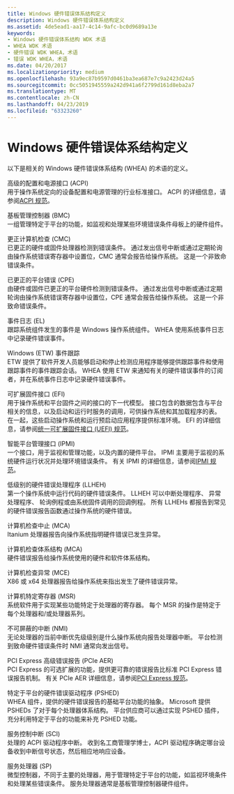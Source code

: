 ```yaml
---
title: Windows 硬件错误体系结构定义
description: Windows 硬件错误体系结构定义
ms.assetid: 4de5ead1-aa17-4c14-9afc-bc0d9689a13e
keywords:
- Windows 硬件错误体系结构 WDK 术语
- WHEA WDK 术语
- 硬件错误 WDK WHEA，术语
- 错误 WDK WHEA，术语
ms.date: 04/20/2017
ms.localizationpriority: medium
ms.openlocfilehash: 93a9ec87b9597d0461ba3ea687e7c9a2423d24a5
ms.sourcegitcommit: 0cc5051945559a242d941a6f2799d161d8eba2a7
ms.translationtype: MT
ms.contentlocale: zh-CN
ms.lasthandoff: 04/23/2019
ms.locfileid: "63323260"
---
```

# <a name="windows-hardware-error-architecture-definitions"></a>Windows 硬件错误体系结构定义


以下是相关的 Windows 硬件错误体系结构 (WHEA) 的术语的定义。

<a href="" id="advanced-configuration-and-power-interface--acpi-"></a>高级的配置和电源接口 (ACPI)  
用于操作系统定向的设备配置和电源管理的行业标准接口。 ACPI 的详细信息，请参阅[ACPI 规范](https://go.microsoft.com/fwlink/p/?linkid=69483)。

<a href="" id="baseboard-management-controller--bmc-"></a>基板管理控制器 (BMC)  
一组管理特定于平台的功能，如监视和处理某些环境错误条件母板上的硬件组件。

<a href="" id="corrected-machine-check--cmc-"></a>更正计算机检查 (CMC)  
已更正的硬件或固件处理器检测到错误条件。 通过发出信号中断或通过定期轮询由操作系统错误寄存器中设置位，CMC 通常会报告给操作系统。 这是一个非致命错误条件。

<a href="" id="corrected-platform-error--cpe-"></a>已更正的平台错误 (CPE)  
由硬件或固件已更正的平台硬件检测到错误条件。 通过发出信号中断或通过定期轮询由操作系统错误寄存器中设置位，CPE 通常会报告给操作系统。 这是一个非致命错误条件。

<a href="" id="event-log--el-"></a>事件日志 (EL)  
跟踪系统组件发生的事件是 Windows 操作系统组件。 WHEA 使用系统事件日志中记录硬件错误事件。

<a href="" id="event-tracing-for-windows--etw-"></a>Windows (ETW) 事件跟踪  
ETW 提供了软件开发人员能够启动和停止检测应用程序能够提供跟踪事件和使用跟踪事件的事件跟踪会话。 WHEA 使用 ETW 来通知有关的硬件错误事件的订阅者，并在系统事件日志中记录硬件错误事件。

<a href="" id="extensible-firmware-interface--efi-"></a>可扩展固件接口 (EFI)  
用于操作系统和平台固件之间的接口的下一代模型。 接口包含的数据包含与平台相关的信息，以及启动和运行时服务的调用，可供操作系统和其加载程序的表。 在一起，这些启动操作系统和运行预启动应用程序提供标准环境。 EFI 的详细信息，请参阅[统一可扩展固件接口 (UEFI) 规范](https://go.microsoft.com/fwlink/p/?linkid=69484)。

<a href="" id="intelligent-platform-management-interface--ipmi-"></a>智能平台管理接口 (IPMI)  
一个接口，用于监视和管理功能，以及内置的硬件平台。 IPMI 主要用于监视的系统硬件运行状况并处理环境错误条件。 有关 IPMI 的详细信息，请参阅[IPMI 规范](https://go.microsoft.com/fwlink/p/?linkid=69485)。

<a href="" id="low-level-hardware-error-handler--llheh-"></a>低级别的硬件错误处理程序 (LLHEH)  
第一个操作系统中运行代码的硬件错误条件。 LLHEH 可以中断处理程序、 异常处理程序、 轮询例程或由系统固件调用的回调例程。 所有 LLHEHs 都报告到常见的硬件错误报告函数通过操作系统的硬件错误。

<a href="" id="machine-check-abort--mca-"></a>计算机检查中止 (MCA)  
Itanium 处理器报告向操作系统指明硬件错误已发生异常。

<a href="" id="machine-check-architecture--mca-"></a>计算机检查体系结构 (MCA)  
硬件错误报告给操作系统使用的硬件和软件体系结构。

<a href="" id="machine-check-exception--mce-"></a>计算机检查异常 (MCE)  
X86 或 x64 处理器报告给操作系统来指出发生了硬件错误异常。

<a href="" id="machine-specific-register--msr-"></a>计算机特定寄存器 (MSR)  
系统软件用于实现某些功能特定于处理器的寄存器。 每个 MSR 的操作是特定于每个处理器和/或处理器系列。

<a href="" id="nonmaskable-interrupt--nmi-"></a>不可屏蔽的中断 (NMI)  
无论处理器的当前中断优先级级别是什么操作系统向报告处理器中断。 平台检测到致命硬件错误条件时 NMI 通常向发出信号。

<a href="" id="pci-express-advanced-error-reporting--pcie-aer-"></a>PCI Express 高级错误报告 (PCIe AER)  
PCI Express 的可选扩展的功能，提供更可靠的错误报告比标准 PCI Express 错误报告机制。 有关 PCIe AER 详细信息，请参阅[PCI Express 规范](https://go.microsoft.com/fwlink/p/?linkid=69486)。

<a href="" id="platform-specific-hardware-error-driver--pshed-"></a>特定于平台的硬件错误驱动程序 (PSHED)  
WHEA 组件，提供的硬件错误报告的基础平台功能的抽象。 Microsoft 提供 PSHEDs 了对于每个处理器体系结构。 平台供应商可以通过实现 PSHED 插件，充分利用特定于平台的功能来补充 PSHED 功能。

<a href="" id="service-control-interrupt--sci-"></a>服务控制中断 (SCI)  
处理的 ACPI 驱动程序中断。 收到名工商管理学博士，ACPI 驱动程序确定哪台设备收到中断信号状态，然后相应地响应设备。

<a href="" id="service-processor--sp-"></a>服务处理器 (SP)  
微型控制器，不同于主要的处理器，用于管理特定于平台的功能，如监视环境条件和处理某些错误条件。 服务处理器通常是基板管理控制器硬件组件。

 

 




